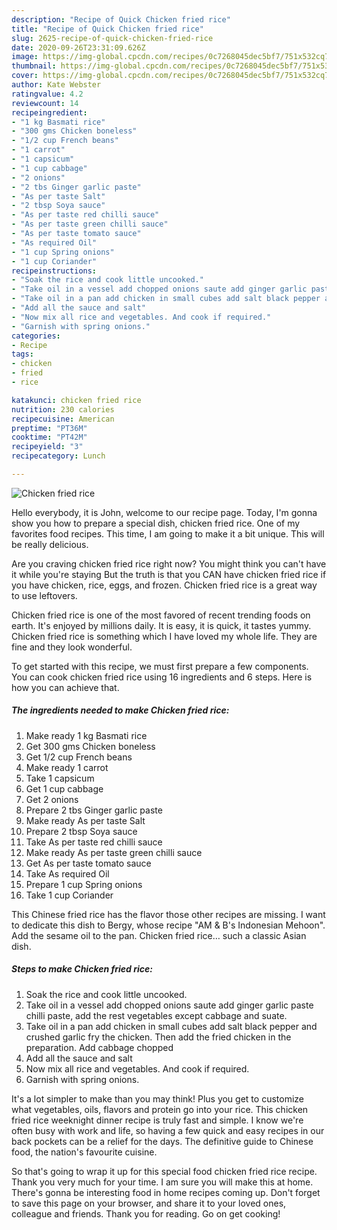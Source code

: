 ```yaml
---
description: "Recipe of Quick Chicken fried rice"
title: "Recipe of Quick Chicken fried rice"
slug: 2625-recipe-of-quick-chicken-fried-rice
date: 2020-09-26T23:31:09.626Z
image: https://img-global.cpcdn.com/recipes/0c7268045dec5bf7/751x532cq70/chicken-fried-rice-recipe-main-photo.jpg
thumbnail: https://img-global.cpcdn.com/recipes/0c7268045dec5bf7/751x532cq70/chicken-fried-rice-recipe-main-photo.jpg
cover: https://img-global.cpcdn.com/recipes/0c7268045dec5bf7/751x532cq70/chicken-fried-rice-recipe-main-photo.jpg
author: Kate Webster
ratingvalue: 4.2
reviewcount: 14
recipeingredient:
- "1 kg Basmati rice"
- "300 gms Chicken boneless"
- "1/2 cup French beans"
- "1 carrot"
- "1 capsicum"
- "1 cup cabbage"
- "2 onions"
- "2 tbs Ginger garlic paste"
- "As per taste Salt"
- "2 tbsp Soya sauce"
- "As per taste red chilli sauce"
- "As per taste green chilli sauce"
- "As per taste tomato sauce"
- "As required Oil"
- "1 cup Spring onions"
- "1 cup Coriander"
recipeinstructions:
- "Soak the rice and cook little uncooked."
- "Take oil in a vessel add chopped onions saute add ginger garlic paste chilli paste, add the rest vegetables except cabbage and suate."
- "Take oil in a pan add chicken in small cubes add salt black pepper and crushed garlic fry the chicken. Then add the fried chicken in the preparation. Add cabbage chopped"
- "Add all the sauce and salt"
- "Now mix all rice and vegetables. And cook if required."
- "Garnish with spring onions."
categories:
- Recipe
tags:
- chicken
- fried
- rice

katakunci: chicken fried rice 
nutrition: 230 calories
recipecuisine: American
preptime: "PT36M"
cooktime: "PT42M"
recipeyield: "3"
recipecategory: Lunch

---
```



![Chicken fried rice](https://img-global.cpcdn.com/recipes/0c7268045dec5bf7/751x532cq70/chicken-fried-rice-recipe-main-photo.jpg)

Hello everybody, it is John, welcome to our recipe page. Today, I'm gonna show you how to prepare a special dish, chicken fried rice. One of my favorites food recipes. This time, I am going to make it a bit unique. This will be really delicious.

Are you craving chicken fried rice right now? You might think you can&#39;t have it while you&#39;re staying But the truth is that you CAN have chicken fried rice if you have chicken, rice, eggs, and frozen. Chicken fried rice is a great way to use leftovers.

Chicken fried rice is one of the most favored of recent trending foods on earth. It's enjoyed by millions daily. It is easy, it is quick, it tastes yummy. Chicken fried rice is something which I have loved my whole life. They are fine and they look wonderful.


To get started with this recipe, we must first prepare a few components. You can cook chicken fried rice using 16 ingredients and 6 steps. Here is how you can achieve that.

<!--inarticleads1-->

##### The ingredients needed to make Chicken fried rice:

1. Make ready 1 kg Basmati rice
1. Get 300 gms Chicken boneless
1. Get 1/2 cup French beans
1. Make ready 1 carrot
1. Take 1 capsicum
1. Get 1 cup cabbage
1. Get 2 onions
1. Prepare 2 tbs Ginger garlic paste
1. Make ready As per taste Salt
1. Prepare 2 tbsp Soya sauce
1. Take As per taste red chilli sauce
1. Make ready As per taste green chilli sauce
1. Get As per taste tomato sauce
1. Take As required Oil
1. Prepare 1 cup Spring onions
1. Take 1 cup Coriander


This Chinese fried rice has the flavor those other recipes are missing. I want to dedicate this dish to Bergy, whose recipe &#34;AM &amp; B&#39;s Indonesian Mehoon&#34;. Add the sesame oil to the pan. Chicken fried rice… such a classic Asian dish. 

<!--inarticleads2-->

##### Steps to make Chicken fried rice:

1. Soak the rice and cook little uncooked.
1. Take oil in a vessel add chopped onions saute add ginger garlic paste chilli paste, add the rest vegetables except cabbage and suate.
1. Take oil in a pan add chicken in small cubes add salt black pepper and crushed garlic fry the chicken. Then add the fried chicken in the preparation. Add cabbage chopped
1. Add all the sauce and salt
1. Now mix all rice and vegetables. And cook if required.
1. Garnish with spring onions.


It&#39;s a lot simpler to make than you may think! Plus you get to customize what vegetables, oils, flavors and protein go into your rice. This chicken fried rice weeknight dinner recipe is truly fast and simple. I know we&#39;re often busy with work and life, so having a few quick and easy recipes in our back pockets can be a relief for the days. The definitive guide to Chinese food, the nation&#39;s favourite cuisine. 

So that's going to wrap it up for this special food chicken fried rice recipe. Thank you very much for your time. I am sure you will make this at home. There's gonna be interesting food in home recipes coming up. Don't forget to save this page on your browser, and share it to your loved ones, colleague and friends. Thank you for reading. Go on get cooking!
